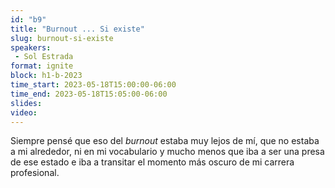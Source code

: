 ```yaml
---
id: "b9"
title: "Burnout ... Si existe"
slug: burnout-si-existe
speakers:
 - Sol Estrada
format: ignite
block: h1-b-2023
time_start: 2023-05-18T15:00:00-06:00
time_end: 2023-05-18T15:05:00-06:00
slides: 
video: 
---
```


Siempre pensé que eso del *burnout* estaba muy lejos de mí, que no estaba a mi alrededor, ni en mi vocabulario y mucho menos que iba a ser una presa de ese estado e iba a transitar el momento más oscuro de mi carrera profesional.